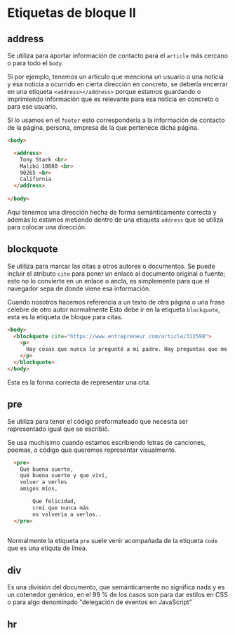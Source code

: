 # Etiquetas de bloque II

## address
Se utiliza para aportar información de contacto para el `article` más cercano o para todo el `body`.

Si por ejemplo, tenemos un artículo que menciona un usuario o una noticia y esa noticia a ocurrido en cierta dirección en concreto, se debería encerrar en una etiqueta `<address></address>` porque estamos guardando o imprimiendo información que es relevante para esa noticia en concreto o para ese usuario.

Si lo usamos en el `footer` esto correspondería a la información de contacto de la página, persona, empresa de la que pertenece dicha página.

~~~html
<body>

  <address>
    Tony Stark <br>
    Malibú 10880 <br>
    90265 <br>
    California
  </address>
  
</body>
~~~
Aquí tenemos una dirección hecha de forma semánticamente correcta y además lo estamos metiendo dentro de una etiqueta `address` que se utiliza para colocar una dirección.

## blockquote
Se utiliza para marcar las citas a otros autores o documentos. Se puede incluir el atributo `cite` para poner un enlace al documento original o fuente; esto no lo convierte en un enlace o ancla, es simplemente para que el navegador sepa de donde viene esa información.

Cuando nosotros hacemos referencia a un texto de otra página o una frase célebre de otro autor normalmente Esto debe ir en la etiqueta `blockquote`, esta es la etiqueta de bloque para citas.

~~~html
<body>
  <blockquote cite="https://www.entrepreneur.com/article/312598">
    <p>
      Hay cosas que nunca le pregunté a mi padre. Hay preguntas que me hubiera gustado hacerle: cómo se sentía por lo que hacía su empresa, si estaba conflictuado, si tenía dudas (...). Vi a jóvenes estadounidenses ser asesinados por las armas que creaba para defenderlos y protegerlos. Me di cuenta que era parte de un sistema que no rinde cuentas.
    </p>
  </blockquote>
</body>
~~~
Esta es la forma correcta de representar una cita.

## pre

Se utiliza para tener el código preformateado que necesita ser representado igual que se escribió.

Se usa muchísimo cuando estamos escribiendo letras de canciones, poemas, o código que queremos representar visualmente.

~~~html
  <pre>
    Qué buena suerte,
    qué buena suerte y que viví,
    volver a verles
    amigos míos,

        Que felicidad,
        creí que nunca más
        os volvería a verlos..
  </pre>
  
~~~
Normalmente la etiqueta `pre` suele venir acompañada de la etiqueta `code` que es una etiquta de línea.

## div
Es una división del documento, que semánticamente no significa nada y es un cotenedor genérico, en el 99 % de los casos son para dar estilos en CSS o para algo denominado "delegación de eventos en JavaScript"


## hr
 